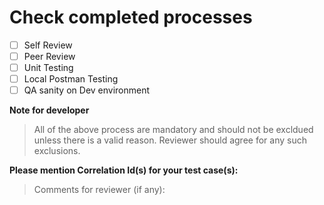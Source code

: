 # Check completed processes
- [ ] Self Review 
- [ ] Peer Review 
- [ ] Unit Testing
- [ ] Local Postman Testing
- [ ] QA sanity on Dev environment

**Note for developer**
>All of the above process are mandatory and should not be excldued unless there is a valid reason. Reviewer should agree for any such exclusions.

**Please mention Correlation Id(s) for your test case(s):**

> Comments for reviewer (if any): 


